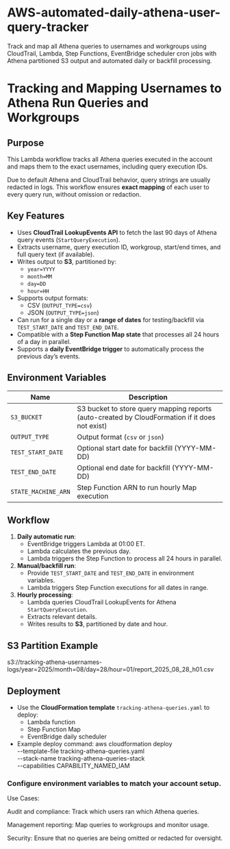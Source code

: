 # AWS-automated-daily-athena-user-query-tracker
Track and map all Athena queries to usernames and workgroups using CloudTrail, Lambda, Step Functions, EventBridge scheduler cron jobs with Athena partitioned S3 output and automated daily or backfill processing.

# Tracking and Mapping Usernames to Athena Run Queries and Workgroups

## Purpose
This Lambda workflow tracks all Athena queries executed in the account and maps them to the exact usernames, including query execution IDs. 

Due to default Athena and CloudTrail behavior, query strings are usually redacted in logs. This workflow ensures **exact mapping** of each user to every query run, without omission or redaction.

## Key Features

- Uses **CloudTrail LookupEvents API** to fetch the last 90 days of Athena query events (`StartQueryExecution`).
- Extracts username, query execution ID, workgroup, start/end times, and full query text (if available).
- Writes output to **S3**, partitioned by:
  - `year=YYYY`
  - `month=MM`
  - `day=DD`
  - `hour=HH`
- Supports output formats:
  - CSV (`OUTPUT_TYPE=csv`)
  - JSON (`OUTPUT_TYPE=json`)
- Can run for a single day or a **range of dates** for testing/backfill via `TEST_START_DATE` and `TEST_END_DATE`.
- Compatible with a **Step Function Map state** that processes all 24 hours of a day in parallel.
- Supports a **daily EventBridge trigger** to automatically process the previous day’s events.

## Environment Variables

| Name               | Description |
|-------------------|-------------|
| `S3_BUCKET`        | S3 bucket to store query mapping reports (auto-created by CloudFormation if it does not exist) |
| `OUTPUT_TYPE`      | Output format (`csv` or `json`) |
| `TEST_START_DATE`  | Optional start date for backfill (YYYY-MM-DD) |
| `TEST_END_DATE`    | Optional end date for backfill (YYYY-MM-DD) |
| `STATE_MACHINE_ARN`| Step Function ARN to run hourly Map execution |

## Workflow

1. **Daily automatic run**:
   - EventBridge triggers Lambda at 01:00 ET.
   - Lambda calculates the previous day.
   - Lambda triggers the Step Function to process all 24 hours in parallel.
2. **Manual/backfill run**:
   - Provide `TEST_START_DATE` and `TEST_END_DATE` in environment variables.
   - Lambda triggers Step Function executions for all dates in range.
3. **Hourly processing**:
   - Lambda queries CloudTrail LookupEvents for Athena `StartQueryExecution`.
   - Extracts relevant details.
   - Writes results to **S3**, partitioned by date and hour.

## S3 Partition Example
s3://tracking-athena-usernames-logs/year=2025/month=08/day=28/hour=01/report_2025_08_28_h01.csv


## Deployment

- Use the **CloudFormation template** `tracking-athena-queries.yaml` to deploy:
  - Lambda function
  - Step Function Map
  - EventBridge daily scheduler
- Example deploy command:
aws cloudformation deploy \
    --template-file tracking-athena-queries.yaml \
    --stack-name tracking-athena-queries-stack \
    --capabilities CAPABILITY_NAMED_IAM


### Configure environment variables to match your account setup.

Use Cases:

Audit and compliance: Track which users ran which Athena queries.

Management reporting: Map queries to workgroups and monitor usage.

Security: Ensure that no queries are being omitted or redacted for oversight.
